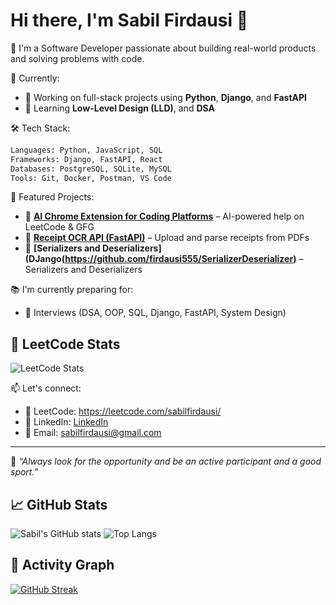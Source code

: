 
# Hi there, I'm Sabil Firdausi 👋

🚀 I'm a Software Developer passionate about building real-world products and solving problems with code.

💼 Currently:  
- 🧠 Working on full-stack projects using **Python**, **Django**, and **FastAPI**
- 🌱 Learning  **Low-Level Design (LLD)**, and **DSA**

🛠️ Tech Stack:
```python
Languages: Python, JavaScript, SQL
Frameworks: Django, FastAPI, React 
Databases: PostgreSQL, SQLite, MySQL
Tools: Git, Docker, Postman, VS Code
```

🧪 Featured Projects:
- 🔗 **[AI Chrome Extension for Coding Platforms](https://github.com/firdausi555/AiChromeExtensionFor_LeetCode_and_GFG)** – AI-powered help on LeetCode & GFG
- 🧾 **[Receipt OCR API (FastAPI)](https://github.com/firdausi555/receipt_checker)** – Upload and parse receipts from PDFs
- 🤖 **[Serializers and Deserializers](DJango(https://github.com/firdausi555/SerializerDeserializer)** – Serializers and Deserializers

📚 I'm currently preparing for:
- 🧠 Interviews (DSA, OOP, SQL, Django, FastAPI, System Design)

## 🧠 LeetCode Stats

![LeetCode Stats](https://leetcard.jacoblin.cool/sabilfirdausi80?theme=dark&font=Karla&ext=heatmap)


📫 Let's connect:
- 🧠 LeetCode: https://leetcode.com/sabilfirdausi/
- 🔗 LinkedIn: [LinkedIn](https://www.linkedin.com/in/sabil-firdausi/)
- 💌 Email: sabilfirdausi@gmail.com

---

🌟 *“Always look for the opportunity and be an active participant and a good sport.”*

## 📈 GitHub Stats

![Sabil's GitHub stats](https://github-readme-stats.vercel.app/api?username=firdausi555&show_icons=true&theme=tokyonight)
![Top Langs](https://github-readme-stats.vercel.app/api/top-langs/?username=firdausi555&layout=compact&theme=tokyonight)

## 🏃 Activity Graph
[![GitHub Streak](https://github-readme-streak-stats.herokuapp.com/?user=firdausi555&theme=tokyonight)](https://git.io/streak-stats)
